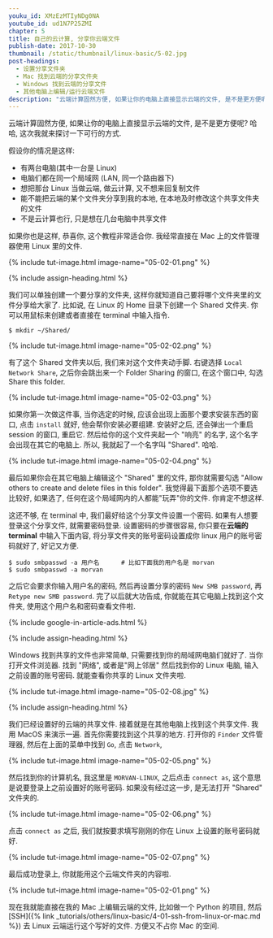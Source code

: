 ```yaml
---
youku_id: XMzEzMTIyNDg0NA
youtube_id: ud1N7P25ZMI
chapter: 5
title: 自己的云计算, 分享你云端文件
publish-date: 2017-10-30
thumbnail: /static/thumbnail/linux-basic/5-02.jpg
post-headings:
  - 设置分享文件夹
  - Mac 找到云端的分享文件夹
  - Windows 找到云端的分享文件
  - 其他电脑上编辑/运行云端文件
description: "云端计算固然方便, 如果让你的电脑上直接显示云端的文件, 是不是更方便呢? 哈哈, 这次我就来探讨一下可行的方式."
---
```


云端计算固然方便, 如果让你的电脑上直接显示云端的文件, 是不是更方便呢? 哈哈, 这次我就来探讨一下可行的方式.

假设你的情况是这样:
* 有两台电脑(其中一台是 Linux)
* 电脑们都在同一个局域网 (LAN, 同一个路由器下)
* 想把那台 Linux 当做云端, 做云计算, 又不想来回复制文件
* 能不能把云端的某个文件夹分享到我的本地, 在本地及时修改这个共享文件夹的文件
* 不是云计算也行, 只是想在几台电脑中共享文件

如果你也是这样, 恭喜你, 这个教程非常适合你. 我经常直接在 Mac 上的文件管理器使用 Linux 里的文件.

{% include tut-image.html image-name="05-02-01.png" %}








{% include assign-heading.html %}

我们可以单独创建一个要分享的文件夹, 这样你就知道自己要将哪个文件夹里的文件分享给大家了.
比如说, 在 Linux 的 Home 目录下创建一个 Shared 文件夹. 你可以用鼠标来创建或者直接在 terminal 中输入指令.

```shell
$ mkdir ~/Shared/
```

{% include tut-image.html image-name="05-02-02.png" %}

有了这个 Shared 文件夹以后, 我们来对这个文件夹动手脚. 右键选择 `Local Network Share`,
之后你会跳出来一个 Folder Sharing 的窗口, 在这个窗口中, 勾选 Share this folder.

{% include tut-image.html image-name="05-02-03.png" %}

如果你第一次做这件事, 当你选定的时候, 应该会出现上面那个要求安装东西的窗口, 点击 `install` 就好, 他会帮你安装必要组建.
安装好之后, 还会弹出一个重启 session 的窗口, 重启它. 然后给你的这个文件夹起一个 "响亮" 的名字, 这个名字会出现在其它的电脑上.
所以, 我就起了一个名字叫 "Shared". 哈哈.

{% include tut-image.html image-name="05-02-04.png" %}

最后如果你会在其它电脑上编辑这个 "Shared" 里的文件, 那你就需要勾选 "Allow others to create and delete files in this folder".
我觉得最下面那个选项不要选比较好, 如果选了, 任何在这个局域网内的人都能"玩弄"你的文件. 你肯定不想这样.

这还不够, 在 terminal 中, 我们最好给这个分享文件设置一个密码. 如果有人想要登录这个分享文件, 就需要密码登录.
设置密码的步骤很容易, 你只要在**云端的 terminal** 中输入下面内容, 将分享文件夹的账号密码设置成你 linux 用户的账号密码就好了, 好记又方便.

```shell
$ sudo smbpasswd -a 用户名      # 比如下面我的用户名是 morvan
$ sudo smbpasswd -a morvan
```

之后它会要求你输入用户名的密码, 然后再设置分享的密码 `New SMB password`, 再 `Retype new SMB password`. 完了以后就大功告成,
你就能在其它电脑上找到这个文件夹, 使用这个用户名和密码查看文件啦.










{% include google-in-article-ads.html %}

{% include assign-heading.html %}


Windows 找到共享的文件也非常简单, 只需要找到你的局域网电脑们就好了. 当你打开文件浏览器. 找到 "网络", 或者是"网上邻居"
然后找到你的 Linux 电脑, 输入之前设置的账号密码. 就能查看你共享的 Linux 文件夹啦.

{% include tut-image.html image-name="05-02-08.jpg" %}











{% include assign-heading.html %}


我们已经设置好的云端的共享文件. 接着就是在其他电脑上找到这个共享文件. 我用 MacOS 来演示一遍.
首先你需要找到这个共享的地方. 打开你的 `Finder` 文件管理器, 然后在上面的菜单中找到 `Go`, 点击 `Network`,

{% include tut-image.html image-name="05-02-05.png" %}

然后找到你的计算机名, 我这里是 `MORVAN-LINUX`, 之后点击 `connect as`, 这个意思是说要登录上之前设置好的账号密码.
如果没有经过这一步, 是无法打开 "Shared" 文件夹的.

{% include tut-image.html image-name="05-02-06.png" %}

点击 `connect as` 之后, 我们就按要求填写刚刚的你在 Linux 上设置的账号密码就好.

{% include tut-image.html image-name="05-02-07.png" %}

最后成功登录上, 你就能用这个云端文件夹的内容啦.

{% include tut-image.html image-name="05-02-01.png" %}

现在我就能直接在我的 Mac 上编辑云端的文件, 比如做一个 Python 的项目, 然后 [SSH]({% link _tutorials/others/linux-basic/4-01-ssh-from-linux-or-mac.md %})
去 Linux 云端运行这个写好的文件. 方便又不占你 Mac 的空间.
